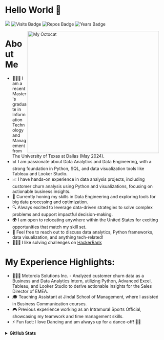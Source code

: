 
# Hello World 🤗 

![](https://komarev.com/ghpvc/?username=anjali-patel21&color=red&style=flat)
![Visits Badge](https://badges.pufler.dev/visits/anjali-patel21/anjali-patel21/?color=red)
![Repos Badge](https://badges.pufler.dev/repos/anjali-patel21/?color=red)
![Years Badge](https://badges.pufler.dev/years/anjali-patel21/?color=red)

<img align ="right" height = 400 width = 430 alt="My Octocat" src="https://user-images.githubusercontent.com/50026172/112943892-b892bb80-914f-11eb-883c-65ceb0143274.png">

# About Me

- 👩🏼‍🎓 I am a recent Master's graduate in Information Technology and Management from The University of Texas at Dallas (May 2024).
- 📊 I am passionate about Data Analytics and Data Engineering, with a strong foundation in Python, SQL, and data visualization tools like Tableau and Looker Studio.
- 📈 I have hands-on experience in data analysis projects, including customer churn analysis using Python and visualizations, focusing on actionable business insights.
- 🌱 Currently honing my skills in Data Engineering and exploring tools for big data processing and optimization.
- 🔍 Always excited to leverage data-driven strategies to solve complex problems and support impactful decision-making.
- 🌍 I am open to relocating anywhere within the United States for exciting opportunities that match my skill set.
- 💬 Feel free to reach out to discuss data analytics, Python frameworks, data visualization, and anything tech-related!
- 👩🏼‍💻 I like solving challenges on [HackerRank](https://www.hackerrank.com/anjali_patel1121) 

# My Experience Highlights:
- 👩🏻‍💻 Motorola Solutions Inc. - Analyzed customer churn data as a Business and Data Analytics Intern, utilizing Python, Advanced Excel, Tableau, and Looker Studio to derive actionable insights for the Sales Director of EMEA.
- 🎓 Teaching Assistant at Jindal School of Management, where I assisted in Business Communication courses.
- 🎮 Previous experience working as an Intramural Sports Official, showcasing my teamwork and time management skills.
- ⚡ Fun fact: I love Dancing and am always up for a dance-off! 💃🏼






<details>	
  <summary><b>GitHub Stats</b></summary>
<img alt="" src="https://github-readme-stats.vercel.app/api?username=anjali-patel21&count_private=true&show_icons=truehow_icons=true&hide_border=true"/> <br>
Some Advance Stats about my GitHub Profile - https://gitstats.me/anjali-patel21<br>
My 2021 GitHub Skyline                    - https://skyline.github.com/anjali-patel21/2021
  
</details>

<!--
**anjali-patel21/anjali-patel21** is a ✨ _special_ ✨ repository because its `README.md` (this file) appears on your GitHub profile.

- 🔭 I’m currently working on .
- 🌱 I’m currently learning python
- 👯 I’m looking to collaborate on ...
- 🤔 I’m looking for help with ...
- 💬 Ask me about ...
- 📫 How to reach me: ...
- 😄 Pronouns: ...
- ⚡ Fun fact: ...
- 🔭 I’m currently working on . <br>
🌱 I’m currently learning python <br>
👯 I’m looking to collaborate on ... <br>
🤔 I’m looking for help with ...



-->
